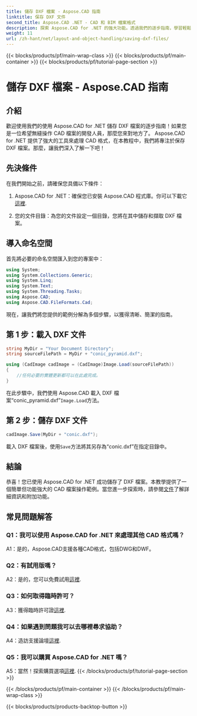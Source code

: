 ```yaml
---
title: 儲存 DXF 檔案 - Aspose.CAD 指南
linktitle: 保存 DXF 文件
second_title: Aspose.CAD .NET - CAD 和 BIM 檔案格式
description: 探索 Aspose.CAD for .NET 的強大功能。透過我們的逐步指南，學習輕鬆保存 DXF 檔案。
weight: 11
url: /zh-hant/net/layout-and-object-handling/saving-dxf-files/
---
```


{{< blocks/products/pf/main-wrap-class >}}
{{< blocks/products/pf/main-container >}}
{{< blocks/products/pf/tutorial-page-section >}}

# 儲存 DXF 檔案 - Aspose.CAD 指南

## 介紹

歡迎使用我們的使用 Aspose.CAD for .NET 儲存 DXF 檔案的逐步指南！如果您是一位希望無縫操作 CAD 檔案的開發人員，那麼您來對地方了。 Aspose.CAD for .NET 提供了強大的工具來處理 CAD 格式，在本教程中，我們將專注於保存 DXF 檔案。那麼，讓我們深入了解一下吧！

## 先決條件

在我們開始之前，請確保您具備以下條件：

1.  Aspose.CAD for .NET：確保您已安裝 Aspose.CAD 程式庫。你可以下載它[這裡](https://releases.aspose.com/cad/net/).

2. 您的文件目錄：為您的文件設定一個目錄，您將在其中儲存和擷取 DXF 檔案。

## 導入命名空間

首先將必要的命名空間匯入到您的專案中：

```csharp
using System;
using System.Collections.Generic;
using System.Linq;
using System.Text;
using System.Threading.Tasks;
using Aspose.CAD;
using Aspose.CAD.FileFormats.Cad;
```

現在，讓我們將您提供的範例分解為多個步驟，以獲得清晰、簡潔的指南。

## 第 1 步：載入 DXF 文件

```csharp
string MyDir = "Your Document Directory";
string sourceFilePath = MyDir + "conic_pyramid.dxf";

using (CadImage cadImage = (CadImage)Image.Load(sourceFilePath))
{
    //任何必要的實體更新都可以在此處完成。
}
```

在此步驟中，我們使用 Aspose.CAD 載入 DXF 檔案“conic_pyramid.dxf”`Image.Load`方法。

## 第 2 步：儲存 DXF 文件

```csharp
cadImage.Save(MyDir + "conic.dxf");
```

載入 DXF 檔案後，使用`Save`方法將其另存為“conic.dxf”在指定目錄中。

## 結論

恭喜！您已使用 Aspose.CAD for .NET 成功儲存了 DXF 檔案。本教學提供了一個簡單但功能強大的 CAD 檔案操作範例。當您進一步探索時，請參閱[文件](https://reference.aspose.com/cad/net/)了解詳細資訊和附加功能。

## 常見問題解答

### Q1：我可以使用 Aspose.CAD for .NET 來處理其他 CAD 格式嗎？

A1：是的，Aspose.CAD支援各種CAD格式，包括DWG和DWF。

### Q2：有試用版嗎？

 A2：是的，您可以免費試用[這裡](https://releases.aspose.com/).

### Q3：如何取得臨時許可？

 A3：獲得臨時許可證[這裡](https://purchase.aspose.com/temporary-license/).

### Q4：如果遇到問題我可以去哪裡尋求協助？

 A4：造訪支援論壇[這裡](https://forum.aspose.com/c/cad/19).

### Q5：我可以購買 Aspose.CAD for .NET 嗎？

 A5：當然！探索購買選項[這裡](https://purchase.aspose.com/buy).
{{< /blocks/products/pf/tutorial-page-section >}}

{{< /blocks/products/pf/main-container >}}
{{< /blocks/products/pf/main-wrap-class >}}

{{< blocks/products/products-backtop-button >}}
